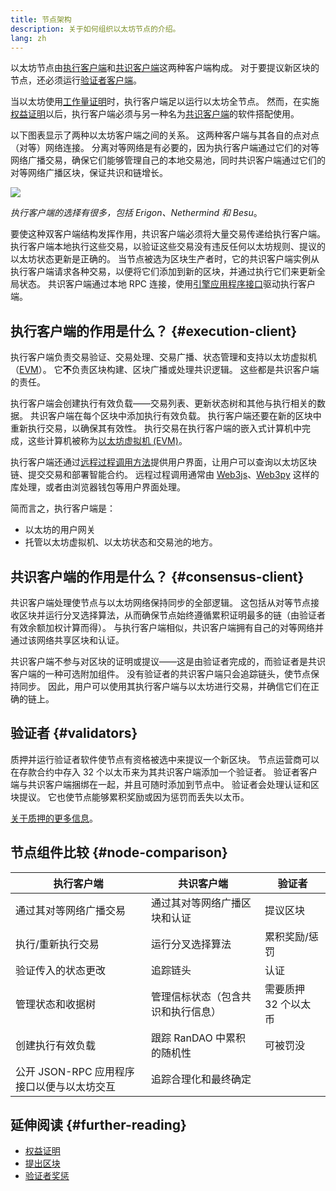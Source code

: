 ```yaml
---
title: 节点架构
description: 关于如何组织以太坊节点的介绍。
lang: zh
---
```


以太坊节点由[执行客户端](/developers/docs/nodes-and-clients/#execution-clients)和[共识客户端](/developers/docs/nodes-and-clients/#consensus-clients)这两种客户端构成。 对于要提议新区块的节点，还必须运行[验证者客户端](#validators)。

当以太坊使用[工作量证明](/developers/docs/consensus-mechanisms/pow/)时，执行客户端足以运行以太坊全节点。 然而，在实施[权益证明](/developers/docs/consensus-mechanisms/pow/)以后，执行客户端必须与另一种名为[共识客户端](/developers/docs/nodes-and-clients/#consensus-clients)的软件搭配使用。

以下图表显示了两种以太坊客户端之间的关系。 这两种客户端与其各自的点对点（对等）网络连接。 分离对等网络是有必要的，因为执行客户端通过它们的对等网络广播交易，确保它们能够管理自己的本地交易池，同时共识客户端通过它们的对等网络广播区块，保证共识和链增长。

![](node-architecture-text-background.png)

_执行客户端的选择有很多，包括 Erigon、Nethermind 和 Besu_。

要使这种双客户端结构发挥作用，共识客户端必须将大量交易传递给执行客户端。 执行客户端本地执行这些交易，以验证这些交易没有违反任何以太坊规则、提议的以太坊状态更新是正确的。 当节点被选为区块生产者时，它的共识客户端实例从执行客户端请求各种交易，以便将它们添加到新的区块，并通过执行它们来更新全局状态。 共识客户端通过本地 RPC 连接，使用[引擎应用程序接口](https://github.com/ethereum/execution-apis/blob/main/src/engine/common.md)驱动执行客户端。

## 执行客户端的作用是什么？ {#execution-client}

执行客户端负责交易验证、交易处理、交易广播、状态管理和支持以太坊虚拟机（[EVM](/developers/docs/evm/)）。 它**不**负责区块构建、区块广播或处理共识逻辑。 这些都是共识客户端的责任。

执行客户端会创建执行有效负载——交易列表、更新状态树和其他与执行相关的数据。 共识客户端在每个区块中添加执行有效负载。 执行客户端还要在新的区块中重新执行交易，以确保其有效性。 执行交易在执行客户端的嵌入式计算机中完成，这些计算机被称为[以太坊虚拟机 (EVM)](/developers/docs/evm)。

执行客户端还通过[远程过程调用方法](/developers/docs/apis/json-rpc)提供用户界面，让用户可以查询以太坊区块链、提交交易和部署智能合约。 远程过程调用通常由 [Web3js](https://docs.web3js.org/)、[Web3py](https://web3py.readthedocs.io/en/v5/) 这样的库处理，或者由浏览器钱包等用户界面处理。

简而言之，执行客户端是：

- 以太坊的用户网关
- 托管以太坊虚拟机、以太坊状态和交易池的地方。

## 共识客户端的作用是什么？ {#consensus-client}

共识客户端处理使节点与以太坊网络保持同步的全部逻辑。 这包括从对等节点接收区块并运行分叉选择算法，从而确保节点始终遵循累积证明最多的链（由验证者有效余额加权计算而得）。 与执行客户端相似，共识客户端拥有自己的对等网络并通过该网络共享区块和认证。

共识客户端不参与对区块的证明或提议——这是由验证者完成的，而验证者是共识客户端的一种可选附加组件。 没有验证者的共识客户端只会追踪链头，使节点保持同步。 因此，用户可以使用其执行客户端与以太坊进行交易，并确信它们在正确的链上。

## 验证者 {#validators}

质押并运行验证者软件使节点有资格被选中来提议一个新区块。 节点运营商可以在存款合约中存入 32 个以太币来为其共识客户端添加一个验证者。 验证者客户端与共识客户端捆绑在一起，并且可随时添加到节点中。 验证者会处理认证和区块提议。 它也使节点能够累积奖励或因为惩罚而丢失以太币。

[关于质押的更多信息](/staking/)。

## 节点组件比较 {#node-comparison}

| 执行客户端                      | 共识客户端             | 验证者          |
| -------------------------- | ----------------- | ------------ |
| 通过其对等网络广播交易                | 通过其对等网络广播区块和认证    | 提议区块         |
| 执行/重新执行交易                  | 运行分叉选择算法          | 累积奖励/惩罚      |
| 验证传入的状态更改                  | 追踪链头              | 认证           |
| 管理状态和收据树                   | 管理信标状态（包含共识和执行信息） | 需要质押 32 个以太币 |
| 创建执行有效负载                   | 跟踪 RanDAO 中累积的随机性 | 可被罚没         |
| 公开 JSON-RPC 应用程序接口以便与以太坊交互 | 追踪合理化和最终确定        |              |

## 延伸阅读 {#further-reading}

- [权益证明](/developers/docs/consensus-mechanisms/pos)
- [提出区块](/developers/docs/consensus-mechanisms/pos/block-proposal)
- [验证者奖惩](/developers/docs/consensus-mechanisms/pos/rewards-and-penalties)
